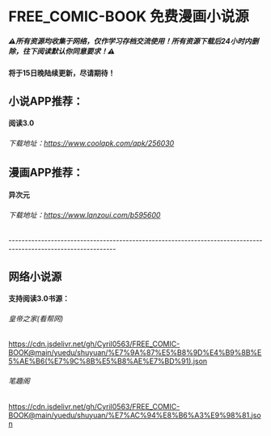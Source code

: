 # FREE_COMIC-BOOK 免费漫画小说源
##### ⚠所有资源均收集于网络，仅作学习存档交流使用！所有资源下载后24小时内删除，往下阅读默认你同意要求！⚠

#### 将于15日晚陆续更新，尽请期待！

## 小说APP推荐：

#### 阅读3.0
###### 下载地址：https://www.coolapk.com/apk/256030

## 漫画APP推荐：

#### 异次元
###### 下载地址：https://www.lanzoui.com/b595600

<p>---------------------------------------------------------------------------------------------------------------</p>

## 网络小说源

#### 支持阅读3.0书源：

###### 皇帝之家(看帮网) 
https://cdn.jsdelivr.net/gh/Cyril0563/FREE_COMIC-BOOK@main/yuedu/shuyuan/%E7%9A%87%E5%B8%9D%E4%B9%8B%E5%AE%B6(%E7%9C%8B%E5%B8%AE%E7%BD%91).json

###### 笔趣阁
https://cdn.jsdelivr.net/gh/Cyril0563/FREE_COMIC-BOOK@main/yuedu/shuyuan/%E7%AC%94%E8%B6%A3%E9%98%81.json
